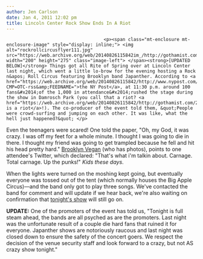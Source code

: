 ```yaml
---
author: Jen Carlson
date: Jan 4, 2011 12:02 pm
title: Lincoln Center Rock Show Ends In A Riot
---
```


	
										<p><span class="mt-enclosure mt-enclosure-image" style="display: inline;"> <img alt="rockrollcircusflyer111.jpg" src="https://web.archive.org/web/20140826115842im_/http://gothamist.com/attachments/arts_jen/rockrollcircusflyer111.jpg" width="200" height="275" class="image-left"> </span><strong>[UPDATED BELOW]</strong> Things got all Rite of Spring over at Lincoln Center last night, which went a little lo-brow for the evening hosting a Rock n&apos; Roll Circus featuring Brooklyn band Japanther. According to <a href="https://web.archive.org/web/20140826115842/http://www.nypost.com/p/news/local/manhattan/lincoln_center_riot_bXIf8JlJltGmcpTg20E5cI?CMP=OTC-rss&amp;FEEDNAME=">the NY Post</a>, at 11:30 p.m. around 100 fans&#x2014;of the 1,000 in attendance&#x2014;rushed the stage during the show in Damrosch Park (you call that a riot? <a href="https://web.archive.org/web/20140826115842/http://gothamist.com/2010/06/16/drakegate.php">This is a riot</a>!). The co-producer of the event told them, &quot;People were crowd-surfing and jumping on each other. It was like, what the hell just happened?&quot; </p>

<p>Even the teenagers were scared! One told the paper, &quot;Oh, my God, it was crazy. I was off my feet for a whole minute. I thought I was going to die in there. I thought my friend was going to get trampled because he fell and hit his head pretty hard.&quot; <a href="https://web.archive.org/web/20140826115842/http://www.brooklynvegan.com/archives/2011/01/the_japanther_s.html">Brooklyn Vegan</a> (who has photos), points to one attendee&apos;s Twitter, which declared: &quot;That&apos;s what i&apos;m talkin about. Carnage. Total carnage. Up the punks!&quot; <em>Kids these days</em>.</p>

<p>When the lights were turned on the moshing kept going, but eventually everyone was tossed out of the tent (which normally houses the Big Apple Circus)&#x2014;and the band only got to play three songs. We&apos;ve contacted the band for comment and will update if we hear back, we&apos;re also waiting on confirmation that <a href="https://web.archive.org/web/20140826115842/http://www.brooklynvegan.com/archives/2010/12/ariel_pink_also.html">tonight&apos;s show</a> will still go on.</p>

<p><strong>UPDATE:</strong> One of the promoters of the event has told us, &quot;Tonight is full steam ahead, the bands are all psyched as are the promoters. Last night was the unfortunate result of a couple die hard fans that ruined it for everyone. Japanther shows are notoriously raucous and last night was closed down to ensure the safety of the concert goers. We respect the decision of the venue security staff and look forward to a crazy, but not AS crazy show tonight.&quot;</p>					
										
									
				